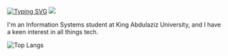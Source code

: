 [![Typing SVG](https://readme-typing-svg.demolab.com?font=Cairo&size=30&duration=2500&pause=1000&color=B2F7F3&background=FFFFFF00&width=435&lines=Hi+there+%F0%9F%91%8B;My+name's+Khalid+Alnowaiser;I'm+an+aspiring+fullstack+developer+%F0%9F%92%BB)](https://git.io/typing-svg)
![](https://github.com/Khalid-Alnowaiser/Khalid-Alnowaiser/115834477-dbab4500-a447-11eb-908a-139a6edaec5c.gif)

I'm an Information Systems student at King Abdulaziz University, and I have a keen interest in all things tech.


![Top Langs](https://github-readme-stats.vercel.app/api/top-langs/?username=Khalid-Alnowaiser&hide_progress=true)

